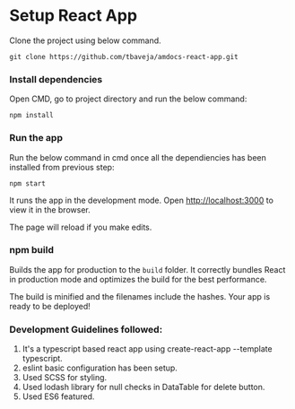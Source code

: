 # Setup React App

Clone the project using below command.
```git 
git clone https://github.com/tbaveja/amdocs-react-app.git
```

### Install dependencies

Open CMD, go to project directory and run the below command:
```react
npm install
```

### Run the app
Run the below command in cmd once all the dependiencies has been installed from previous step:
```react 
npm start
```
It runs the app in the development mode.
Open [http://localhost:3000](http://localhost:3000) to view it in the browser.

The page will reload if you make edits.

### npm build
Builds the app for production to the `build` folder.
It correctly bundles React in production mode and optimizes the build for the best performance.

The build is minified and the filenames include the hashes.
Your app is ready to be deployed!


### Development Guidelines followed:
1. It's a typescript based react app using create-react-app --template typescript.
2. eslint basic configuration has been setup.
3. Used SCSS for styling.
4. Used lodash library for null checks in DataTable for delete button.
5. Used ES6 featured.
